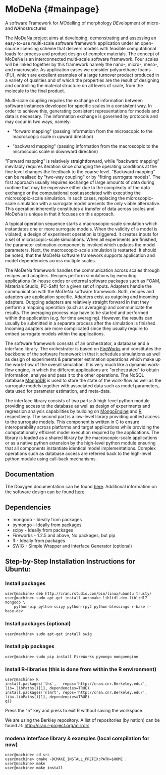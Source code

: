 # MoDeNa {#mainpage}
A software Framework for *MO*delling of morphology *DE*velopment of
micro- and *NA*nostructures

The [MoDeNa project](http://www.modenaproject.eu/) aims at developing,
demonstrating and assessing an easy-to-use multi-scale software
framework application under an open-source licensing scheme that
delivers models with feasible computational loads for process and
product design of complex materials.  The concept of MoDeNa is an
interconnected multi-scale software framework. Four scales will be
linked together by this framework namely the nano-, micro-, meso-, and
macroscale. As application cases we consider polyurethane foams (PU),
which are excellent examples of a large turnover product produced in a
variety of qualities and of which the properties are the result of
designing and controlling the material structure on all levels of
scale, from the molecule to the final product.

Multi-scale coupling requires the exchange of information between
software instances developed for specific scales in a consistent
way. In order to achieve this, generating consistent representations
for models and data is necessary. The information exchange is governed
by protocols and may occur in two ways, namely:

- "forward mapping" (passing information from the microscopic to the
    macroscopic scale in upward direction)

- "backward mapping" (passing information from the macroscopic to the
    microscopic scale in downward direction)

"Forward mapping" is relatively straightforward, while "backward
mapping" inevitably requires iteration since changing the operating
conditions at the fine level changes the feedback to the coarse level.
"Backward mapping" can be realised by "two-way coupling" or by
"fitting surrogate models". The first approach usually requires
exchange of large amounts of data during runtime that may be expensive
either due to the complexity of the data exchange or the computational
cost associated with executing the microscopic-scale simulation. In
such cases, replacing the microscopic-scale simulation with a
surrogate model presents the only viable alternative. This operation
inherently constitutes a transfer of data across scales and MoDeNa is
unique in that it focuses on this approach.

A typical operation sequence starts a macroscopic-scale simulation which
instantiates one or more surrogate models. When the validity of a model
is violated, a design of experiment operation is triggered. It creates
inputs for a set of microscopic-scale simulations. When all experiments
are finished, the parameter estimation component is invoked which
updates the model parameters. Next, the macroscopic-scale simulation is
restarted. It should be noted, that the MoDeNa software framework
supports application and model dependencies across multiple scales.

The MoDeNa framework handles the communication across scales through
recipes and adapters. Recipes perform simulations by executing
applications (in-house codes or external software packages such as
FOAM, Materials Studio, PC-Saft) for a given set of inputs. Adapters
handle the communication with the MoDeNa software framework. Both,
recipes and adapters are application specific.  Adapters exist as
outgoing and incoming adapters. Outgoing adapters are relatively
straight forward in that they perform a mapping operation (such as
averaging) and communicate the results. The averaging process may have
to be started and performed within the application (e.g. for time
averaging). However, the results can usually be submitted in a
separate process after the simulation is finished. Incoming adapters
are more complicated since they usually require to embed surrogate
models within the applications.

The software framework consists of an orchestrator, a database and a
interface library. The orchestrator is based on
[FireWorks](http://pythonhosted.org/FireWorks/) and constitutes the
backbone of the software framework in that it schedules simulations as
well as design of experiments & parameter estimation operations which
make up the work-flow of the overall simulation. It is very much like
a dynamic work-flow engine, in which the different applications are
"orchestrated" to obtain information, analyse and pass it to the other
operations. The NoSQL database [MongoDB](http://www.mongodb.org/) is
used to store the state of the work-flow as well as the surrogate
models together with associated data such as model parameters, data
used for parameter estimation, and meta-data.

The interface library consists of two parts: A high-level python
module providing access to the database as well as design of
experiments and regression analysis capabilities by building on
[MongoEngine](http://www.mongoengine.org) and
[R](http://www.r-project.org/), respectively. The second part is a
low-level library providing unified access to the surrogate
models. This component is written in C to ensure interoperability
across platforms and target applications while providing the
computationally efficient model execution required by the
applications. The library is loaded as a shared library by the
macroscopic-scale applications or as a native python extension by the
high-level python module ensuring that all components instantiate
identical model implementations. Complex operations such as database
access are referred back to the high-level python module using
call-back mechanisms.

## Documentation

The Doxygen documentation can be found [here](http://henrus.github.io/MoDeNa/index.html).
Additional information on the software design can be found [here](http://henrus.github.io/MoDeNa/design/index.html).

## Dependencies
- mongodb - Ideally from packages
- pymongo - Ideally from packages
- scipy - Ideally from packages
- Fireworks - 1.2.5 and above, No packages, but pip
- R - Ideally from packages
- SWIG - Simple Wrapper and Interface Generator (optional)

## Step-by-Step Installation Instructions for Ubuntu:

### Install packages
```
user@machine> deb http://cran.rstudio.com/bin/linux/ubuntu trusty/
user@machine> sudo apt-get install automake libltdl-dev libltdl7 mongodb \
    python-pip python-scipy python-rpy2 python-blessings r-base r-base-dev
```

### Install packages (optional)
```
user@machine> sudo apt-get install swig
```

### Install pip packages
```
user@machine> sudo pip install FireWorks pymongo mongoengine
```

### Install R-libraries (this is done from within the R environment)
```
user@machine> R
install.packages('lhs',   repos='http://cran.cnr.Berkeley.edu/', lib=.libPaths()[1], dependencies=TRUE)
install.packages('nlmrt', repos='http://cran.cnr.Berkeley.edu/', lib=.libPaths()[1], dependencies=TRUE)
q()
```

Press the "n" key and press <ENTER> to exit R without saving the workspace.

We are using the Berkley repository. A list of repositories (by nation) can be found at: http://cran.r-project.org/mirrors

### modena interface library & examples (local compilation for now)
```
user@machine> cd src
user@machine> cmake -DCMAKE_INSTALL_PREFIX:PATH=$HOME .
user@machine> make
user@machine> make install
```
